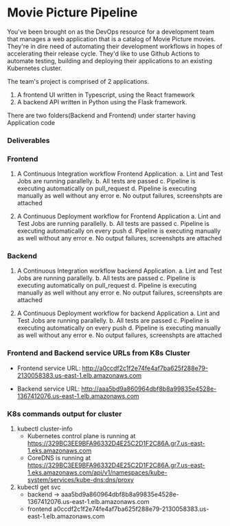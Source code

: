 # Movie Picture Pipeline

You've been brought on as the DevOps resource for a development team that manages a web application that is a catalog of Movie Picture movies. They're in dire need of automating their development workflows in hopes of accelerating their release cycle. They'd like to use Github Actions to automate testing, building and deploying their applications to an existing Kubernetes cluster.

The team's project is comprised of 2 applications.

1. A frontend UI written in Typescript, using the React framework
2. A backend API written in Python using the Flask framework.

There are two folders(Backend and Frontend) under starter having Application code


###  Deliverables

### Frontend

1. A Continuous Integration workflow Frontend Application.
     a. Lint and Test Jobs are running parallelly.
     b. All tests are passed
     c. Pipeline is executing automatically on pull_request
     d. Pipeline is executing manually as well without any error
     e. No output failures, screenshpts are attached

3. A Continuous Deployment workflow for Frontend Application
     a. Lint and Test Jobs are running parallelly.
     b. All tests are passed
     c. Pipeline is executing automatically on every push 
     d. Pipeline is executing manually as well without any error
     e. No output failures, screenshpts are attached

### Backend

1. A Continuous Integration workflow backend Application.
     a. Lint and Test Jobs are running parallelly.
     b. All tests are passed
     c. Pipeline is executing automatically on pull_request
     d. Pipeline is executing manually as well without any error
     e. No output failures, screenshpts are attached

3. A Continuous Deployment workflow for backend Application
     a. Lint and Test Jobs are running parallelly.
     b. All tests are passed
     c. Pipeline is executing automatically on every push 
     d. Pipeline is executing manually as well without any error
     e. No output failures, screenshpts are attached
   
### Frontend and Backend service URLs from K8s Cluster

- Frontend service URL: http://a0ccdf2c1f2e74fe4af7ba625f288e79-2130058383.us-east-1.elb.amazonaws.com

- Backend service URL: http://aaa5bd9a860964dbf8b8a99835e4528e-1367412076.us-east-1.elb.amazonaws.com

### K8s commands output for cluster

1. kubectl cluster-info
     - Kubernetes control plane is running at https://329BC3EE9BFA96332D4E25C2D1F2C86A.gr7.us-east-1.eks.amazonaws.com
     - CoreDNS is running at https://329BC3EE9BFA96332D4E25C2D1F2C86A.gr7.us-east-1.eks.amazonaws.com/api/v1/namespaces/kube-system/services/kube-dns:dns/proxy
2. kubectl get svc
    - backend ->  aaa5bd9a860964dbf8b8a99835e4528e-1367412076.us-east-1.elb.amazonaws.com 
    - frontend    a0ccdf2c1f2e74fe4af7ba625f288e79-2130058383.us-east-1.elb.amazonaws.com  
 

 




